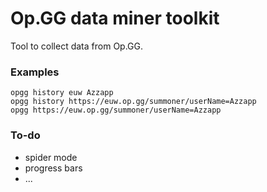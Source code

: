 
# Op.GG data miner toolkit

Tool to collect data from Op.GG.



### Examples

```
opgg history euw Azzapp
opgg history https://euw.op.gg/summoner/userName=Azzapp
opgg https://euw.op.gg/summoner/userName=Azzapp
```



### To-do

+ spider mode
+ progress bars
+ ...



